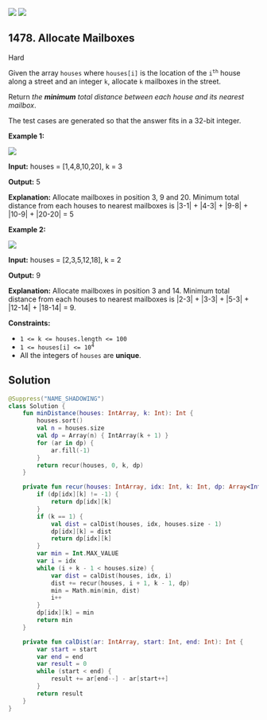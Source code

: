 [![](https://img.shields.io/github/stars/javadev/LeetCode-in-Kotlin?label=Stars&style=flat-square)](https://github.com/javadev/LeetCode-in-Kotlin)
[![](https://img.shields.io/github/forks/javadev/LeetCode-in-Kotlin?label=Fork%20me%20on%20GitHub%20&style=flat-square)](https://github.com/javadev/LeetCode-in-Kotlin/fork)

## 1478\. Allocate Mailboxes

Hard

Given the array `houses` where `houses[i]` is the location of the <code>i<sup>th</sup></code> house along a street and an integer `k`, allocate `k` mailboxes in the street.

Return _the **minimum** total distance between each house and its nearest mailbox_.

The test cases are generated so that the answer fits in a 32-bit integer.

**Example 1:**

![](https://assets.leetcode.com/uploads/2020/05/07/sample_11_1816.png)

**Input:** houses = [1,4,8,10,20], k = 3

**Output:** 5

**Explanation:** Allocate mailboxes in position 3, 9 and 20. Minimum total distance from each houses to nearest mailboxes is \|3-1\| + \|4-3\| + \|9-8\| + \|10-9\| + \|20-20\| = 5

**Example 2:**

![](https://assets.leetcode.com/uploads/2020/05/07/sample_2_1816.png)

**Input:** houses = [2,3,5,12,18], k = 2

**Output:** 9

**Explanation:** Allocate mailboxes in position 3 and 14. Minimum total distance from each houses to nearest mailboxes is \|2-3\| + \|3-3\| + \|5-3\| + \|12-14\| + \|18-14\| = 9.

**Constraints:**

*   `1 <= k <= houses.length <= 100`
*   <code>1 <= houses[i] <= 10<sup>4</sup></code>
*   All the integers of `houses` are **unique**.

## Solution

```kotlin
@Suppress("NAME_SHADOWING")
class Solution {
    fun minDistance(houses: IntArray, k: Int): Int {
        houses.sort()
        val n = houses.size
        val dp = Array(n) { IntArray(k + 1) }
        for (ar in dp) {
            ar.fill(-1)
        }
        return recur(houses, 0, k, dp)
    }

    private fun recur(houses: IntArray, idx: Int, k: Int, dp: Array<IntArray>): Int {
        if (dp[idx][k] != -1) {
            return dp[idx][k]
        }
        if (k == 1) {
            val dist = calDist(houses, idx, houses.size - 1)
            dp[idx][k] = dist
            return dp[idx][k]
        }
        var min = Int.MAX_VALUE
        var i = idx
        while (i + k - 1 < houses.size) {
            var dist = calDist(houses, idx, i)
            dist += recur(houses, i + 1, k - 1, dp)
            min = Math.min(min, dist)
            i++
        }
        dp[idx][k] = min
        return min
    }

    private fun calDist(ar: IntArray, start: Int, end: Int): Int {
        var start = start
        var end = end
        var result = 0
        while (start < end) {
            result += ar[end--] - ar[start++]
        }
        return result
    }
}
```